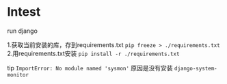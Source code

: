 # Intest
run django

1.获取当前安装的库，存到requirements.txt
`pip freeze > ./requirements.txt`
2.用requirements.txt安装
`pip install -r ./requirements.txt`

tip
`ImportError: No module named 'sysmon'`
原因是没有安装
`django-system-monitor`